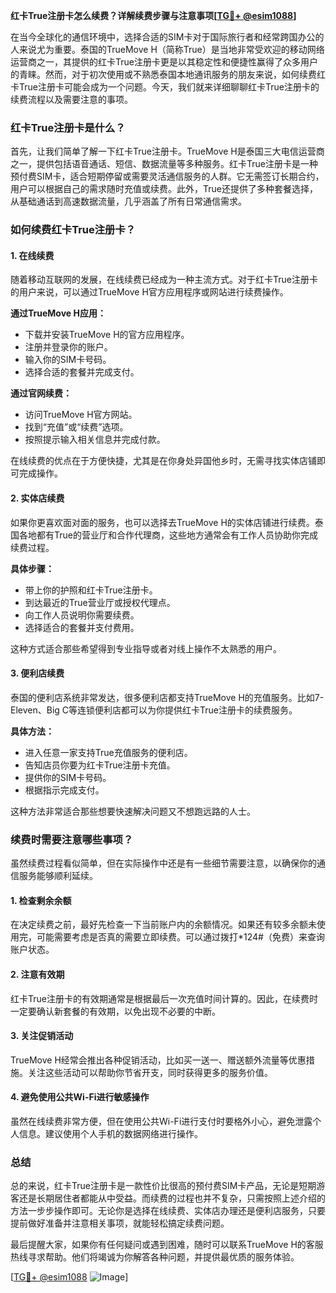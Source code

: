 **红卡True注册卡怎么续费？详解续费步骤与注意事项[[TG💪+ @esim1088](https://t.me/s/esim1088)]**

在当今全球化的通信环境中，选择合适的SIM卡对于国际旅行者和经常跨国办公的人来说尤为重要。泰国的TrueMove H（简称True）是当地非常受欢迎的移动网络运营商之一，其提供的红卡True注册卡更是以其稳定性和便捷性赢得了众多用户的青睐。然而，对于初次使用或不熟悉泰国本地通讯服务的朋友来说，如何续费红卡True注册卡可能会成为一个问题。今天，我们就来详细聊聊红卡True注册卡的续费流程以及需要注意的事项。

### 红卡True注册卡是什么？

首先，让我们简单了解一下红卡True注册卡。TrueMove H是泰国三大电信运营商之一，提供包括语音通话、短信、数据流量等多种服务。红卡True注册卡是一种预付费SIM卡，适合短期停留或需要灵活通信服务的人群。它无需签订长期合约，用户可以根据自己的需求随时充值或续费。此外，True还提供了多种套餐选择，从基础通话到高速数据流量，几乎涵盖了所有日常通信需求。

### 如何续费红卡True注册卡？

#### 1. 在线续费

随着移动互联网的发展，在线续费已经成为一种主流方式。对于红卡True注册卡的用户来说，可以通过TrueMove H官方应用程序或网站进行续费操作。

**通过TrueMove H应用：**
- 下载并安装TrueMove H的官方应用程序。
- 注册并登录你的账户。
- 输入你的SIM卡号码。
- 选择合适的套餐并完成支付。

**通过官网续费：**
- 访问TrueMove H官方网站。
- 找到“充值”或“续费”选项。
- 按照提示输入相关信息并完成付款。

在线续费的优点在于方便快捷，尤其是在你身处异国他乡时，无需寻找实体店铺即可完成操作。

#### 2. 实体店续费

如果你更喜欢面对面的服务，也可以选择去TrueMove H的实体店铺进行续费。泰国各地都有True的营业厅和合作代理商，这些地方通常会有工作人员协助你完成续费过程。

**具体步骤：**
- 带上你的护照和红卡True注册卡。
- 到达最近的True营业厅或授权代理点。
- 向工作人员说明你需要续费。
- 选择适合的套餐并支付费用。

这种方式适合那些希望得到专业指导或者对线上操作不太熟悉的用户。

#### 3. 便利店续费

泰国的便利店系统非常发达，很多便利店都支持TrueMove H的充值服务。比如7-Eleven、Big C等连锁便利店都可以为你提供红卡True注册卡的续费服务。

**具体方法：**
- 进入任意一家支持True充值服务的便利店。
- 告知店员你要为红卡True注册卡充值。
- 提供你的SIM卡号码。
- 根据指示完成支付。

这种方法非常适合那些想要快速解决问题又不想跑远路的人士。

### 续费时需要注意哪些事项？

虽然续费过程看似简单，但在实际操作中还是有一些细节需要注意，以确保你的通信服务能够顺利延续。

#### 1. 检查剩余余额

在决定续费之前，最好先检查一下当前账户内的余额情况。如果还有较多余额未使用完，可能需要考虑是否真的需要立即续费。可以通过拨打*124#（免费）来查询账户状态。

#### 2. 注意有效期

红卡True注册卡的有效期通常是根据最后一次充值时间计算的。因此，在续费时一定要确认新套餐的有效期，以免出现不必要的中断。

#### 3. 关注促销活动

TrueMove H经常会推出各种促销活动，比如买一送一、赠送额外流量等优惠措施。关注这些活动可以帮助你节省开支，同时获得更多的服务价值。

#### 4. 避免使用公共Wi-Fi进行敏感操作

虽然在线续费非常方便，但在使用公共Wi-Fi进行支付时要格外小心，避免泄露个人信息。建议使用个人手机的数据网络进行操作。

### 总结

总的来说，红卡True注册卡是一款性价比很高的预付费SIM卡产品，无论是短期游客还是长期居住者都能从中受益。而续费的过程也并不复杂，只需按照上述介绍的方法一步步操作即可。无论你是选择在线续费、实体店办理还是便利店服务，只要提前做好准备并注意相关事项，就能轻松搞定续费问题。

最后提醒大家，如果你有任何疑问或遇到困难，随时可以联系TrueMove H的客服热线寻求帮助。他们将竭诚为你解答各种问题，并提供最优质的服务体验。

[[TG💪+ @esim1088](https://t.me/s/esim1088) ![Image](https://i.postimg.cc/4NQfJmqS/Snipaste-2025-05-13-00-14-12.png)]